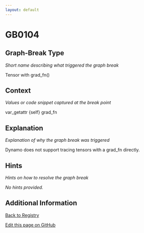 ```yaml
---
layout: default
---
```

# GB0104

## Graph-Break Type
*Short name describing what triggered the graph break*

Tensor with grad_fn()

## Context
*Values or code snippet captured at the break point*

var_getattr {self} grad_fn

## Explanation
*Explanation of why the graph break was triggered*

Dynamo does not support tracing tensors with a grad_fn directly.

## Hints
*Hints on how to resolve the graph break*

*No hints provided.*


## Additional Information

<!-- ADDITIONAL INFORMATION START - Add custom information below this line -->

<!-- ADDITIONAL INFORMATION END -->

[Back to Registry](../index.html)

[Edit this page on GitHub](https://github.com/pytorch-labs/compile-graph-break-site/edit/main/docs/gb/gb0104.md)
